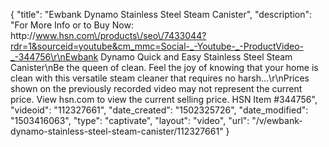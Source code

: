 {
    "title": "Ewbank Dynamo Stainless Steel Steam Canister",
    "description": "For More Info or to Buy Now: http:\/\/www.hsn.com\/products\/seo\/7433044?rdr=1&sourceid=youtube&cm_mmc=Social-_-Youtube-_-ProductVideo-_-344756\r\nEwbank Dynamo Quick and Easy Stainless Steel Steam Canister\nBe the queen of clean. Feel the joy of knowing that your home is clean with this versatile steam cleaner that requires no harsh...\r\nPrices shown on the previously recorded video may not represent the current price.  View hsn.com to view the current selling price. HSN Item #344756",
    "videoid": "112327661",
    "date_created": "1502325726",
    "date_modified": "1503416063",
    "type": "captivate",
    "layout": "video",
    "url": "\/v\/ewbank-dynamo-stainless-steel-steam-canister\/112327661"
}